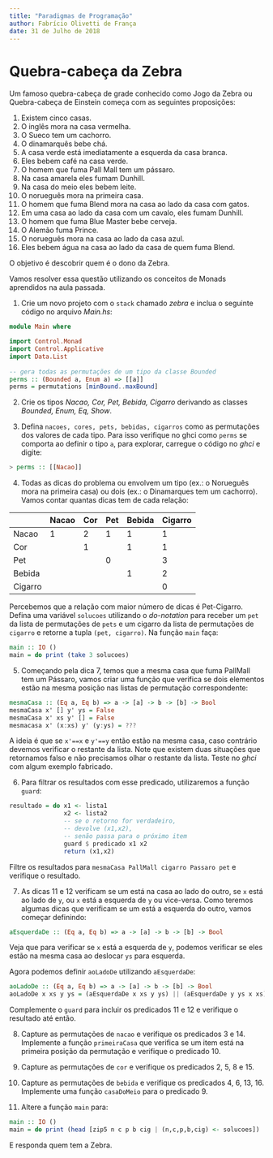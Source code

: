```yaml
---
title: "Paradigmas de Programação"
author: Fabrício Olivetti de França
date: 31 de Julho de 2018
---
```


# Quebra-cabeça da Zebra

Um famoso quebra-cabeça de grade conhecido como Jogo da Zebra ou Quebra-cabeça de Einstein começa com as seguintes proposições:

1. Existem cinco casas.
2. O inglês mora na casa vermelha.
3. O Sueco tem um cachorro.
4. O dinamarquês bebe chá.
5. A casa verde está imediatamente a esquerda da casa branca.
6. Eles bebem café na casa verde.
7. O homem que fuma Pall Mall tem um pássaro.
8. Na casa amarela eles fumam Dunhill.
9. Na casa do meio eles bebem leite.
10. O norueguês mora na primeira casa.
11. O homem que fuma Blend mora na casa ao lado da casa com gatos.
12. Em uma casa ao lado da casa com um cavalo, eles fumam Dunhill.
13. O homem que fuma Blue Master bebe cerveja.
14. O Alemão fuma Prince.
15. O norueguês mora na casa ao lado da casa azul.
16. Eles bebem água na casa ao lado da casa de quem fuma Blend.

O objetivo é descobrir quem é o dono da Zebra.

Vamos resolver essa questão utilizando os conceitos de Monads aprendidos na aula passada.

1. Crie um novo projeto com o `stack` chamado *zebra* e inclua o seguinte código no arquivo *Main.hs*:

```haskell
module Main where

import Control.Monad
import Control.Applicative
import Data.List
 
-- gera todas as permutações de um tipo da classe Bounded
perms :: (Bounded a, Enum a) => [[a]]
perms = permutations [minBound..maxBound]

```

2. Crie os tipos *Nacao, Cor, Pet, Bebida, Cigarro* derivando as classes *Bounded, Enum, Eq, Show*.

3. Defina `nacoes, cores, pets, bebidas, cigarros` como as permutações dos valores de cada tipo. Para isso verifique no ghci como `perms` se comporta ao definir o tipo `a`, para explorar, carregue o código no *ghci* e digite:

```haskell
> perms :: [[Nacao]]
```

4. Todas as dicas do problema ou envolvem um tipo (ex.: o Norueguês mora na primeira casa) ou dois (ex.: o Dinamarques tem um cachorro). Vamos contar quantas dicas tem de cada relação:

|       | Nacao | Cor | Pet | Bebida | Cigarro |
|-------|-------|-----|-----|--------|---------|
|Nacao  | 1     | 2   | 1   | 1      | 1       |
|Cor    |       | 1   |     | 1      | 1       |
|Pet    |       |     | 0   |        | 3       |
|Bebida |       |     |     | 1      | 2       |
|Cigarro|       |     |     |        | 0       |

Percebemos que a relação com maior número de dicas é Pet-Cigarro. Defina uma variável `solucoes` utilizando o *do-notation* para receber um `pet` da lista de permutações de `pets` e um cigarro da lista de permutações de `cigarro` e retorne a tupla `(pet, cigarro)`. Na função `main` faça:

```haskell
main :: IO ()
main = do print (take 3 solucoes)
```

5. Começando pela dica 7, temos que a mesma casa que fuma PallMall tem um Pássaro, vamos criar uma função que verifica se dois elementos estão na mesma posição nas listas de permutação correspondente:

```haskell
mesmaCasa :: (Eq a, Eq b) => a -> [a] -> b -> [b] -> Bool
mesmaCasa x' [] y' ys = False
mesmaCasa x' xs y' [] = False
mesmacasa x' (x:xs) y' (y:ys) = ???
```

A ideia é que se `x'==x` e `y'==y` então estão na mesma casa, caso contrário devemos verificar o restante da lista. Note que existem duas situações que retornamos falso e não precisamos olhar o restante da lista. Teste no *ghci* com algum exemplo fabricado.

6. Para filtrar os resultados com esse predicado, utilizaremos a função `guard`:

```haskell
resultado = do x1 <- lista1
               x2 <- lista2
               -- se o retorno for verdadeiro, 
               -- devolve (x1,x2),
               -- senão passa para o próximo item
               guard $ predicado x1 x2
               return (x1,x2)
```

Filtre os resultados para `mesmaCasa PallMall cigarro Passaro pet` e verifique o resultado.

7. As dicas 11 e 12 verificam se um está na casa ao lado do outro, se `x` está ao lado de `y`, ou `x` está a esquerda de `y` ou vice-versa. Como teremos algumas dicas que verificam se um está a esquerda do outro, vamos começar definindo:

```haskell
aEsquerdaDe :: (Eq a, Eq b) => a -> [a] -> b -> [b] -> Bool
```

Veja que para verificar se `x` está a esquerda de `y`, podemos verificar se eles estão na mesma casa ao deslocar `ys` para esquerda.

Agora podemos definir `aoLadoDe` utilizando `aEsquerdaDe`:

```haskell
aoLadoDe :: (Eq a, Eq b) => a -> [a] -> b -> [b] -> Bool
aoLadoDe x xs y ys = (aEsquerdaDe x xs y ys) || (aEsquerdaDe y ys x xs)
```

Complemente o `guard` para incluir os predicados 11 e 12 e verifique o resultado até então.

8. Capture as permutações de `nacao` e verifique os predicados 3 e 14. Implemente a função `primeiraCasa` que verifica se um item está na primeira posição da permutação e verifique o predicado 10.

9. Capture as permutações de `cor` e verifique os predicados 2, 5, 8 e 15.

10. Capture as permutações de `bebida` e verifique os predicados 4, 6, 13, 16. Implemente uma função `casaDoMeio` para o predicado 9.

11. Altere a função `main` para:

```haskell
main :: IO ()
main = do print (head [zip5 n c p b cig | (n,c,p,b,cig) <- solucoes])
```

E responda quem tem a Zebra.

